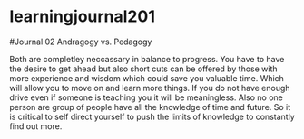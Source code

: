 # learningjournal201

#Journal 02
Andragogy vs. Pedagogy

Both are completley neccassary in balance to progress. You have to have the desire to get ahead but also short cuts can be offered by those with more experience and wisdom which could save you valuable time. Which will allow you to move on and learn more things. If you do not have enough drive even if someone is teaching you it will be meaningless. Also no one person are group of people have all the knowledge of time and future. So it is critical to self direct yourself to push the limits of knowledge to constantly find out more.
